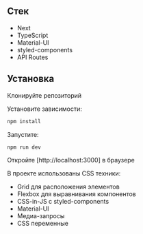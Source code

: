 ## Стек

- Next 
- TypeScript
- Material-UI 
- styled-components
- API Routes

## Установка

Клонируйте репозиторий

Установите зависимости:
```bash
npm install
```
 Запустите:
```bash
npm run dev
```
Откройте [http://localhost:3000] в браузере







В проекте использованы CSS техники:
- Grid для расположения элементов
- Flexbox для выравнивания компонентов
- CSS-in-JS с styled-components
- Material-UI 
- Медиа-запросы 
- CSS переменные 




